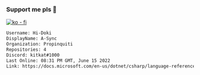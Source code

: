 ### Support me pls 🙏

[![ko - fi](https://ko-fi.com/img/githubbutton_sm.svg)](https://ko-fi.com/O5O4D6DP7)

  ```txt
  Username: Hi-Doki
  DisplayName: A-Sync
  Organization: Propinquiti
  Repositories: 4
  Discord: kitkat#1000
  Last Online: 08:31 PM GMT, June 15 2022
  Link: https://docs.microsoft.com/en-us/dotnet/csharp/language-reference/keywords/async
  ```       